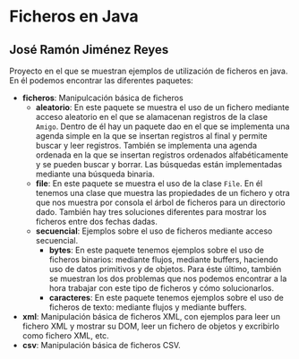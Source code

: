 # Ficheros en Java
## José Ramón Jiménez Reyes

Proyecto en el que se muestran ejemplos de utilización de ficheros en java. En él podemos encontrar las diferentes paquetes:

- **ficheros**: Manipulcación básica de ficheros
    - **aleatorio**: En este paquete se muestra el uso de un fichero mediante acceso aleatorio en el que se alamacenan registros de la clase `Amigo`. Dentro de él hay un paquete dao en el que se implementa una agenda simple en la que se insertan registros al final y permite buscar y leer registros. También se implementa una agenda ordenada en la que se insertan registros ordenados alfabéticamente y se pueden buscar y borrar. Las búsquedas están implementadas mediante una búsqueda binaria.
    - **file**: En este paquete se muestra el uso de la clase `File`. En él tenemos una clase que muestra las propiedades de un fichero y otra que nos muestra por consola el árbol de ficheros para un directorio dado. También hay tres soluciones diferentes para mostrar los ficheros entre dos fechas dadas.
    - **secuencial**: Ejemplos sobre el uso de ficheros mediante acceso secuencial.
        - **bytes**: En este paquete tenemos ejemplos sobre el uso de ficheros binarios: mediante flujos, mediante buffers, haciendo uso de datos primitivos y de objetos. Para éste último, también se muestran los dos problemas que nos podemos encontrar a la hora trabajar con este tipo de ficheros y cómo solucionarlos.
        - **caracteres**: En este paquete tenemos ejemplos sobre el uso de ficheros de texto: mediante flujos y mediante buffers.
- **xml**: Manipulación básica de ficheros XML, con ejemplos para leer un fichero XML y mostrar su DOM, leer un fichero de objetos y excribirlo como fichero XML, etc.
- **csv**: Manipulación básica de ficheros CSV.